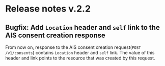 # Release notes v.2.2

## Bugfix: Add `Location` header and `self` link to the AIS consent creation response
From now on, response to the AIS consent creation request(`POST /v1/consents`) contains `Location` header and `self` 
link. The value of this header and link points to the resource that was created by this request.
